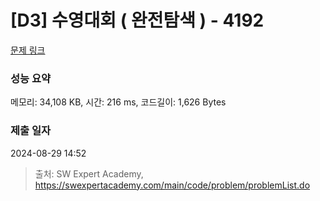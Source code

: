 # [D3] 수영대회 ( 완전탐색 ) - 4192 

[문제 링크](https://swexpertacademy.com/main/code/problem/problemDetail.do?contestProbId=AWKaCc-KABgDFAT2) 

### 성능 요약

메모리: 34,108 KB, 시간: 216 ms, 코드길이: 1,626 Bytes

### 제출 일자

2024-08-29 14:52



> 출처: SW Expert Academy, https://swexpertacademy.com/main/code/problem/problemList.do